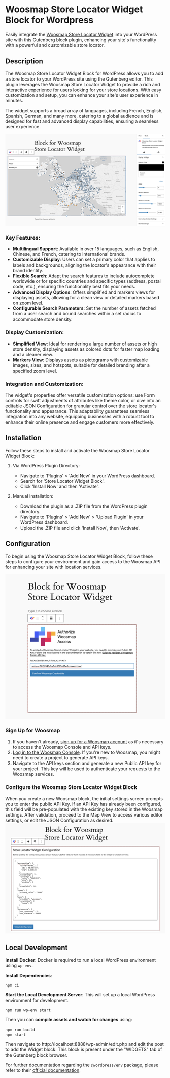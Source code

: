 # Woosmap Store Locator Widget Block for Wordpress

Easily integrate
the [Woosmap Store Locator Widget](https://developers.woosmap.com/products/widgets/store-locator-widget/quick-start/)
into your WordPress site with this Gutenberg block plugin, enhancing your site's functionality with a powerful and
customizable store locator.

## Description

The Woosmap Store Locator Widget Block for WordPress allows you to add a store locator to your WordPress site
using the Gutenberg editor. This plugin leverages the Woosmap Store Locator Widget to provide a rich and interactive
experience for users looking for your store locations. With easy customization and setup, you can enhance your site's
user experience in minutes.

The widget supports a broad array of languages, including French, English, Spanish, German, and many more,
catering to a global audience and is designed for fast and advanced display capabilities, ensuring a seamless user
experience.

![Block Preview](.wordpress-org/screenshot-1.png "Example of Woosmap Store Locator Widget block in the new WordPress editor")

### Key Features:

- **Multilingual Support**: Available in over 15 languages, such as English, Chinese, and French, catering to
  international brands.
- **Customizable Display**: Users can set a primary color that applies to labels and backgrounds, aligning the locator's
  appearance with their brand identity.
- **Flexible Search**: Adapt the search features to include autocomplete worldwide or for specific countries and
  specific types (address, postal code, etc.), ensuring the functionality best fits your needs.
- **Advanced Display Options**: Offers simplified and markers views for displaying assets, allowing for a clean view or
  detailed markers based on zoom level.
- **Configurable Search Parameters**: Set the number of assets fetched from a user search and bound searches within a
  set radius to accommodate store density.

### Display Customization:

- **Simplified View**: Ideal for rendering a large number of assets or high store density, displaying assets as colored
  dots for faster map loading and a cleaner view.
- **Markers View**: Displays assets as pictograms with customizable images, sizes, and hotspots, suitable for detailed
  branding after a specified zoom level.

### Integration and Customization:

The widget's properties offer versatile customization options: use Form controls for swift adjustments of attributes
like theme color, or dive into an editable JSON Configuration for granular control over the store locator's
functionality and appearance. This adaptability guarantees seamless integration into any website, equipping businesses
with a robust tool to enhance their online presence and engage customers more effectively.

## Installation

Follow these steps to install and activate the Woosmap Store Locator Widget Block:

1. Via WordPress Plugin Directory:
	- Navigate to 'Plugins' > 'Add New' in your WordPress dashboard.
	- Search for 'Store Locator Widget Block'.
	- Click 'Install Now' and then 'Activate'.

2. Manual Installation:
	- Download the plugin as a .ZIP file from the WordPress plugin directory.
	- Navigate to 'Plugins' > 'Add New' > 'Upload Plugin' in your WordPress dashboard.
	- Upload the .ZIP file and click 'Install Now', then 'Activate'.

## Configuration

To begin using the Woosmap Store Locator Widget Block, follow these steps to configure your environment and gain access
to the Woosmap API
for enhancing your site with location services.

![Block Configuration API Key](.wordpress-org/screenshot-3.png "Example of Woosmap Store Locator Widget block showing API Key field in the new WordPress editor")

### Sign Up for Woosmap

1. If you haven't already, [sign up for a Woosmap account](https://www.woosmap.com/sign_up/) as it's necessary to access
   the Woosmap Console and API keys.
2. [Log in to the Woosmap Console](https://console.woosmap.com/). If you're new to Woosmap, you might need to
   create a project to generate API keys.
3. Navigate to the API keys section and generate a new Public API key for your project. This key will be used to
   authenticate
   your requests to the Woosmap services.

### Configure the Woosmap Store Locator Widget Block

When you create a new Woosmap block, the initial settings screen prompts you to enter the public API Key. If an API Key
has already been configured, this field will be pre-populated with the existing key stored in the Woosmap settings.
After validation, proceed to the Map View to access various editor settings, or edit the JSON Configuration as desired.
![Block JSON Configuration](.wordpress-org/screenshot-2.png "Example of Woosmap Store Locator Widget block showing Editable JSON Configuration in the new WordPress editor")

## Local Development

**Install Docker**: Docker is required to run a local WordPress environment using `wp-env`.

**Install Dependencies**:

```shell
npm ci
```

**Start the Local Development Server**: This will set up a local WordPress environment for development.

```shell
npm run wp-env start
```

Then you can **compile assets and watch for changes** using:

```shell
npm run build
npm start
```

Then navigate to http://localhost:8888/wp-admin/edit.php and edit the post to add the Widget block.
This block is present under the "WIDGETS" tab of the Gutenberg block browser.

For further documentation regarding the `@wordpress/env` package, please refer to
their [official documentation](https://www.npmjs.com/package/@wordpress/env).

